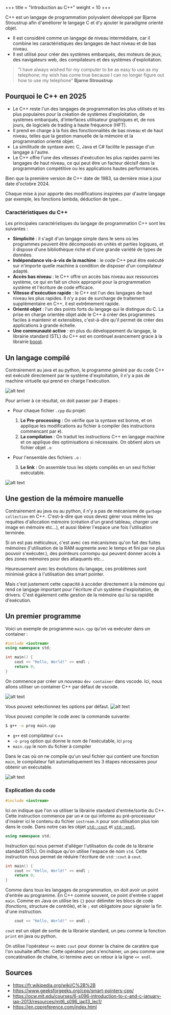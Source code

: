 +++
title = "Introduction au C++"
weight = 10
+++

C++ est un langage de programmation polyvalent développé par Bjarne Stroustrup afin d'améliorer le langage C et d'y ajouter le paradigme orienté objet.
- Il est considéré comme un langage de niveau intermédiaire, car il combine les caractéristiques des langages de haut niveau et de bas niveau.
- Il est utilisé pour créer des systèmes embarqués, des moteurs de jeux, des navigateurs web, des compilateurs et des systèmes d'exploitation.

> "I have always wished for my computer to be as easy to use as my telephone; my wish has come true because I can no longer figure out how to use my telephone"
> **Bjarne Stroustrup**

## Pourquoi le C++ en 2025

- Le C++ reste l'un des langages de programmation les plus utilisés et les plus populaires pour la création de systèmes d'exploitation, de systèmes embarqués, d'interfaces utilisateur graphiques et, de nos jours, de logiciels de trading à haute fréquence (HFT).
- Il prend en charge à la fois des fonctionnalités de bas niveau et de haut niveau, telles que la gestion manuelle de la mémoire et la programmation orienté objet.
- La similitude de syntaxe avec C, Java et C# facilite le passage d'un langage à l'autre.
- Le C++ offre l'une des vitesses d'exécution les plus rapides parmi les langages de haut niveau, ce qui peut être un facteur décisif dans la programmation compétitive ou les applications hautes performances.

Bien que la première version de C++ date de 1983, sa dernière mise à jour date d'octobre 2024.

Chaque mise à jour apporte des modifications inspirées par d'autre langage par exemple, les fonctions lambda, déduction de type...


### Caractéristiques du C++

Les principales caractéristiques du langage de programmation C++ sont les suivantes :

- **Simplicité** : il s'agit d'un langage simple dans le sens où les programmes peuvent être décomposés en unités et parties logiques, et il dispose d'une bibliothèque riche et d'une grande variété de types de données.
- **Indépendance vis-à-vis de la machine** : le code C++ peut être exécuté sur n'importe quelle machine à condition de disposer d'un compilateur adapté.
- **Accès bas niveau** : le C++ offre un accès bas niveau aux ressources système, ce qui en fait un choix approprié pour la programmation système et l'écriture de code efficace.
- **Vitesse d'exécution rapide** : le C++ est l'un des langages de haut niveau les plus rapides. Il n'y a pas de surcharge de traitement supplémentaire en C++, il est extrêmement rapide.
- **Orienté objet** : l'un des points forts du langage qui le distingue du C. La prise en charge orientée objet aide le C++ à créer des programmes faciles à maintenir et extensibles, c'est-à-dire qu'il permet de créer des applications à grande échelle.
- **Une communauté active** : en plus du développement du langage, la librairie standard (STL) du C++ est en continuel avancement grace à la librairie [boost](https://www.boost.org/).


## Un langage compilé

Contrairement au java et au python, le programme généré par du code C++ est exécuté directement par le système d'exploitation, il n'y a pas de machine virtuelle qui prend en charge l'exécution.

![alt text](compilation_interpretation.png)

Pour arriver à ce résultat, on doit passer par 3 étapes :
- Pour chaque fichier `.cpp` du projet:
    1. **Le Pre-processing** : On vérifie que la syntaxe est bonne, et on applique les modifications au fichier à compiler (les instructions commencant par `#`).
    2. **La compilation** : On traduit les instructions C++ en langage machine et on applique des optimisations si nécessaire. On obtient alors un fichier objet `.o`
- Pour l'ensemble des fichiers `.o` :

    3. **Le link** : On assemble tous les objets compilés en un seul fichier exécutable.

![alt text](process_compilation.png)

## Une gestion de la mémoire manuelle

Contrairement au java ou au python, il n'y a pas de mécanisme de `garbage collection` en C++. C'est-à-dire que vous devez gérer vous même les requêtes d'allocation mémoire (création d'un grand tableau, charger une image en mémoire etc...), et aussi libérer l'espace une fois l'utilisation terminée.

Si on est pas méticuleux, c'est avec ces mécanismes qu'on fait des fuites mémoires (l'utilisation de la RAM augmente avec le temps et fini par ne plus pouvoir s'exécuter.), des pointeurs corrompu qui peuvent donner accès à des zones mémoires pour des attaquants etc...

Heureusement avec les évolutions du langage, ces problèmes sont minimisé grâce à l'utilisation des smart pointer.

Mais c'est justement cette capacité à accéder directement à la mémoire qui rend ce langage important pour l'écriture d'un système d'exploitation, de drivers. C'est également cette gestion de la mémoire qui lui sa rapidité d'exécution.

## Un premier programme

Voici un exemple de programme `main.cpp` qu'on va exécuter dans un container :

```C++
#include <iostream>
using namespace std;

int main() {
    cout << "Hello, World!" << endl ;
    return 0;
}
```

On commence par créer un nouveau `dev container` dans vscode. Ici, nous allons utiliser un container C++ par défaut de vscode.

![alt text](image.png)

Vous pouvez selectionnez les options par défaut.
![alt text](image-1.png)

Vous pouvez compiler le code avec la commande suivante:
```bash
$ g++ -o prog main.cpp
```
- `g++` est compilateur c++
- `-o prog` option qui donne le nom de l'exécutable, ici `prog`
- `main.cpp` le nom du fichier à compiler

Dans le cas où on ne compile qu'un seul fichier qui contient une fonction `main`, le compilateur fait automatiquement les 3 étapes nécessaires pour obtenir un exécutable.

![alt text](comp_exec_demo.png)

### Explication du code


```C++
#include <iostream>
```
Ici on indique que l'on va utiliser la librairie standard d'entrée/sortie du C++. Cette instruction commence par un `#` ce qui informe au pré-processeur d'insérer ici le contenu du fichier `iostream.h` pour son utilisation plus loin dans le code. Dans notre cas les objet [`std::cout`](https://en.cppreference.com/w/cpp/io/cout.html) et [`std::endl`](https://en.cppreference.com/w/cpp/io/manip/endl).


```C++
using namespace std;
```
Instruction qui nous permet d'alléger l'utilisation du code de la librairie standard (STL). On indique qu'on utilise l'espace de nom `std`. Cette instruction nous permet de réduire l'écriture de `std::cout` à `cout`.


```C++
int main() {
    cout << "Hello, World!" << endl ;
    return 0;
}
```

Comme dans tous les langages de programmation, on doit avoir un point d'entrée au programme. En C++ comme souvent, ce point d'entrée s'appel `main`. Comme en Java on utilise les `{}` pour délimiter les blocs de code (fonctions, structure de contrôle), et le `;` est obligatoire pour signaler la fin d'une instruction.

```C++
    cout << "Hello, World!" << endl ;
```

`cout` est un objet de sortie de la librairie standard, un peu comme la fonction `print` en java ou python. 

On utilise l'opérateur `<<` avec `cout` pour donner la chaine de caratère que l'on souhaite afficher. Cette opérateur peut s'enchainer, un peu comme une concaténation de chaîne, ici termine avec un retour à la ligne `<< endl`.

## Sources

- https://fr.wikipedia.org/wiki/C%2B%2B
- https://www.geeksforgeeks.org/cpp/smart-pointers-cpp/
- https://ocw.mit.edu/courses/6-s096-introduction-to-c-and-c-january-iap-2013/resources/mit6_s096_iap13_lec1/
- https://en.cppreference.com/index.html